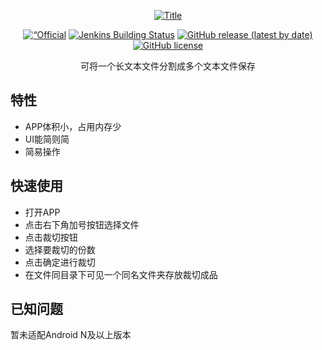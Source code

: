 <p align="center"><a href="https://textcut.fatweb.top"><img src="https://textcut.fatweb.top/image/githubTitle.png" alt="Title"></a></p>
<p align="center">
  <a href="https://textcut.fatweb.top"><img src="https://img.shields.io/badge/TextCut-%E5%AE%98%E7%BD%91-blue" alt=“Official Website"></a>
  <a href="https://ci.fatweb.top/job/TextCut/"><img src="http://ci.fatweb.top/job/TextCut/badge/icon" alt="Jenkins Building Status"></a>
  <a href="https://github.com/FatttSnake/TextCut/releases"><img alt="GitHub release (latest by date)" src="https://img.shields.io/github/v/release/FatttSnake/TextCut"></a>
  <a href="https://github.com/FatttSnake/TextCut/blob/master/LICENSE"><img alt="GitHub license" src="https://img.shields.io/github/license/FatttSnake/TextCut"></a>
</p>

<p align="center">可将一个长文本文件分割成多个文本文件保存</p>

特性
-----------
- APP体积小，占用内存少
- UI能简则简
- 简易操作

快速使用
-----------
- 打开APP
- 点击右下角加号按钮选择文件
- 点击裁切按钮
- 选择要裁切的份数
- 点击确定进行裁切
- 在文件同目录下可见一个同名文件夹存放裁切成品

已知问题
-----------
暂未适配Android N及以上版本
